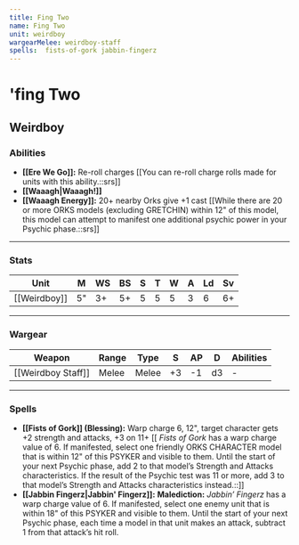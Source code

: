```yaml
---
title: Fing Two
name: Fing Two
unit: weirdboy
wargearMelee: weirdboy-staff
spells:  fists-of-gork jabbin-fingerz
---
```


# 'fing Two
## Weirdboy
### Abilities
- **[[Ere We Go]]:** Re-roll charges [[You can re-roll charge rolls made for units with this ability.::srs]]
- **[[Waaagh\|Waaagh!]]**
- **[[Waaagh Energy]]:** 20+ nearby Orks give +1 cast [[While there are 20 or more ORKS models (excluding GRETCHIN) within 12" of this model, this model can attempt to manifest one additional psychic power in your Psychic phase.::srs]]

---

### Stats

| Unit     | M   | WS  | BS  | S   | T   | W   | A   | Ld  | Sv  |
| -------- | --- | --- | --- | --- | --- | --- | --- | --- | --- |
| [[Weirdboy]] | 5"  | 3+  | 5+  | 5   | 5   | 5   | 3   | 6   | 6+  |

---

### Wargear

| Weapon | Range | Type | S   | AP  | D   | Abilities |
| ------ | ----- | ---- | --- | --- | --- | --------- |
| [[Weirdboy Staff]] | Melee | Melee | +3  | -1  | d3  | -         | 

---

### Spells
  - **[[Fists of Gork]] (Blessing):** Warp charge 6, 12", target character gets +2 strength and attacks, +3 on 11+ [[  _Fists of Gork_ has a warp charge value of 6. If manifested, select one friendly ORKS CHARACTER model that is within 12" of this PSYKER and visible to them. Until the start of your next Psychic phase, add 2 to that model’s Strength and Attacks characteristics. If the result of the Psychic test was 11 or more, add 3 to that model’s Strength and Attacks characteristics instead.::]]
- **[[Jabbin Fingerz\|Jabbin' Fingerz]]:** **Malediction:** _Jabbin’ Fingerz_ has a warp charge value of 6. If manifested, select one enemy unit that is within 18" of this PSYKER and visible to them. Until the start of your next Psychic phase, each time a model in that unit makes an attack, subtract 1 from that attack’s hit roll.
